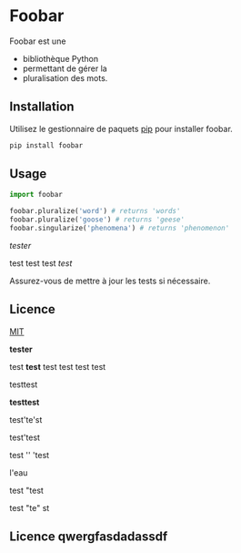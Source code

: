 # Foobar

Foobar est une 
* bibliothèque Python 
* permettant de gérer la 
* pluralisation des mots.

## Installation

Utilisez le gestionnaire de paquets [pip](https://pip.pypa.io/en/stable/) pour installer foobar.

```bash
pip install foobar
```

## Usage

```python
import foobar

foobar.pluralize('word') # returns 'words'
foobar.pluralize('goose') # returns 'geese'
foobar.singularize('phenomena') # returns 'phenomenon'
```

*tester*

test test test *test*

Assurez-vous de mettre à jour les tests si nécessaire.

## Licence

[MIT](https://choosealicense.com/licenses/mit/)

**tester**

test **test** test test test test

testtest

**testtest**

test'te'st

test'test

test '' 'test

l'eau

test "test

test "te" st

## Licence qwergfasdadassdf
